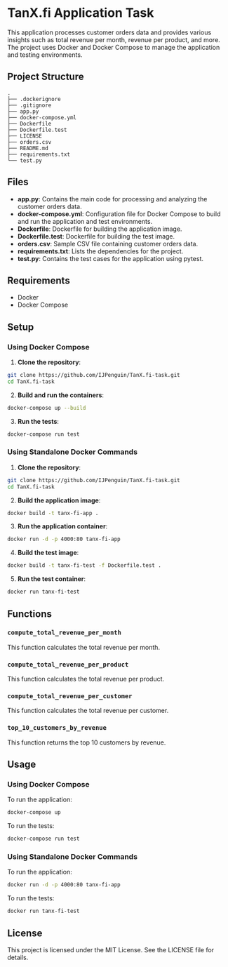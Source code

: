 # TanX.fi Application Task

This application processes customer orders data and provides various insights such as total revenue per month, revenue per product, and more. The project uses Docker and Docker Compose to manage the application and testing environments.

## Project Structure

```
.
├── .dockerignore
├── .gitignore
├── app.py
├── docker-compose.yml
├── Dockerfile
├── Dockerfile.test
├── LICENSE
├── orders.csv
├── README.md
├── requirements.txt
└── test.py
```

## Files

-   **app.py**: Contains the main code for processing and analyzing the customer orders data.
-   **docker-compose.yml**: Configuration file for Docker Compose to build and run the application and test environments.
-   **Dockerfile**: Dockerfile for building the application image.
-   **Dockerfile.test**: Dockerfile for building the test image.
-   **orders.csv**: Sample CSV file containing customer orders data.
-   **requirements.txt**: Lists the dependencies for the project.
-   **test.py**: Contains the test cases for the application using pytest.

## Requirements

-   Docker
-   Docker Compose

## Setup

### Using Docker Compose

1. **Clone the repository**:

```bash
git clone https://github.com/IJPenguin/TanX.fi-task.git
cd TanX.fi-task
```

2. **Build and run the containers**:

```bash
docker-compose up --build
```

3. **Run the tests**:

```bash
docker-compose run test
```

### Using Standalone Docker Commands

1. **Clone the repository**:

```bash
git clone https://github.com/IJPenguin/TanX.fi-task.git
cd TanX.fi-task
```

2. **Build the application image**:

```bash
docker build -t tanx-fi-app .
```

3. **Run the application container**:

```bash
docker run -d -p 4000:80 tanx-fi-app
```

4. **Build the test image**:

```bash
docker build -t tanx-fi-test -f Dockerfile.test .
```

5. **Run the test container**:

```bash
docker run tanx-fi-test
```

## Functions

### `compute_total_revenue_per_month`

This function calculates the total revenue per month.

### `compute_total_revenue_per_product`

This function calculates the total revenue per product.

### `compute_total_revenue_per_customer`

This function calculates the total revenue per customer.

### `top_10_customers_by_revenue`

This function returns the top 10 customers by revenue.

## Usage

### Using Docker Compose

To run the application:

```bash
docker-compose up
```

To run the tests:

```bash
docker-compose run test
```

### Using Standalone Docker Commands

To run the application:

```bash
docker run -d -p 4000:80 tanx-fi-app
```

To run the tests:

```bash
docker run tanx-fi-test
```

## License

This project is licensed under the MIT License. See the LICENSE file for details.
